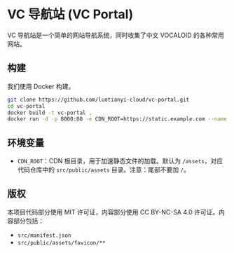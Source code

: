 # VC 导航站 (VC Portal)
VC 导航站是一个简单的网站导航系统，同时收集了中文 VOCALOID 的各种常用网站。

## 构建
我们使用 Docker 构建。

```bash
git clone https://github.com/luotianyi-cloud/vc-portal.git
cd vc-portal
docker build -t vc-portal .
docker run -d -p 8000:80 -e CDN_ROOT=https://static.example.com --name portal vc-portal
```

## 环境变量
 - `CDN_ROOT`：CDN 根目录，用于加速静态文件的加载。默认为 `/assets`，对应代码仓库中的 `src/public/assets` 目录。注意：尾部不要加 `/`。

## 版权
本项目代码部分使用 MIT 许可证，内容部分使用 CC BY-NC-SA 4.0 许可证。内容部分包括：
 - `src/manifest.json`
 - `src/public/assets/favicon/**`

